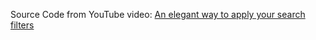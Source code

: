 Source Code from YouTube video: [An elegant way to apply your search filters](https://www.youtube.com/watch?v=TGGDxB3PQFA&lc=UgwJdaqcLanSUEwim_14AaABAg)
